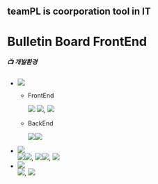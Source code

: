 ## teamPL is coorporation tool in IT


# Bulletin Board FrontEnd 
##### 📺 개발환경
* <img src="https://img.shields.io/badge/Language-%23121011?style=plastic"/>
    
     * FrontEnd   
               <div>
                   <img src="https://img.shields.io/badge/JavaScript-F7DF1E?style=float-square&logo=JavaScript&logoColor=white">
                   <img src="https://img.shields.io/badge/ES6-515151?style=float-square">,
                   <img src="https://img.shields.io/badge/TypeScript-3178C6?style=float-square&logo=TypeScript&logoColor=white">
               </div>

     * BackEnd
               <div>
                   <img src="https://img.shields.io/badge/java-%23ED8B00?style=float-square&logo=openjdk&logoColor=white"><img src="https://img.shields.io/badge/17-515151?style=float-square">
               </div>
    

* <img src="https://img.shields.io/badge/Library%20&%20Framwork-%23121011?style=plastic"/>
     <div>
          <img src="https://img.shields.io/badge/React.js-61DAFB?style=float-square&logo=React&logoColor=white"/><img src="https://img.shields.io/badge/18-515151?style=float-square">, <img src="https://img.shields.io/badge/Axios-5A29E4?style=float-square&logo=Axios&logoColor=white"/><img src="https://img.shields.io/badge/1.6.8-515151?style=float-square">, <img src="https://img.shields.io/badge/Zustand 4.5.2-515151?style=float-square">
     </div>

* <img src="https://img.shields.io/badge/Web-%23121011?style=plastic"/>
     <div>
          <img src="https://img.shields.io/badge/HTML5-E34F26?style=float-square&logo=HTML5&logoColor=white"/>, <img src ="https://img.shields.io/badge/CSS3-1572B6?style=float-square&logo=CSS3&logoColor=white"/>
     </div>
